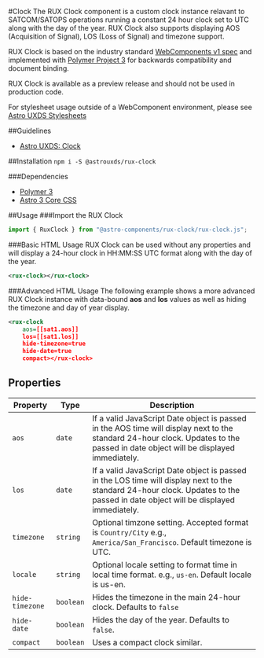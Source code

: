 #Clock
The RUX Clock component is a custom clock instance relavant to SATCOM/SATOPS operations running a constant 24 hour clock set to UTC along with the day of the year. RUX Clock also supports displaying AOS (Acquisition of Signal), LOS (Loss of Signal) and timezone support.

RUX Clock is based on the industry standard [WebComponents v1 spec](https://html.spec.whatwg.org/multipage/custom-elements.html) and implemented with [Polymer Project 3](https://www.polymer-project.org) for backwards compatibility and document binding.

RUX Clock is available as a preview release and should not be used in production code.

For stylesheet usage outside of a WebComponent environment, please see [Astro UXDS Stylesheets](https://bitbucket.org/rocketcom/astro-styles)

##Guidelines

- [Astro UXDS: Clock](http://www.astrouxds.com/library/clock)

##Installation
`npm i -S @astrouxds/rux-clock`

###Dependencies

* [Polymer 3](https://www.polymer-project.com)
* [Astro 3 Core CSS](https://bitbucket.org/rocketcom/astro-styles/src/master/)

##Usage
###Import the RUX Clock

```javascript
import { RuxClock } from "@astro-components/rux-clock/rux-clock.js";
```

###Basic HTML Usage
RUX Clock can be used without any properties and will display a 24-hour clock in HH:MM:SS UTC format along with the day of the year.

```xml
<rux-clock></rux-clock>
```

###Advanced HTML Usage
The following example shows a more advanced RUX Clock instance with data-bound **aos** and **los** values as well as hiding the timezone and day of year display.

```xml
<rux-clock
	aos=[[sat1.aos]]
	los=[[sat1.los]]
	hide-timezone=true
	hide-date=true
	compact></rux-clock>
```

## Properties

| Property        | Type      | Description                                                                                                                                                                      |
| --------------- | --------- | -------------------------------------------------------------------------------------------------------------------------------------------------------------------------------- |
| `aos`           | `date`    | If a valid JavaScript Date object is passed in the AOS time will display next to the standard 24-hour clock. Updates to the passed in date object will be displayed immediately. |
| `los`           | `date`    | If a valid JavaScript Date object is passed in the LOS time will display next to the standard 24-hour clock. Updates to the passed in date object will be displayed immediately. |
| `timezone`      | `string`  | Optional timzone setting. Accepted format is `Country/City` e.g., `America/San_Francisco`. Default timezone is UTC.                                                              |
| `locale`        | `string`  | Optional locale setting to format time in local time format. e.g., `us-en`. Default locale is us-en.                                                                             |
| `hide-timezone` | `boolean` | Hides the timezone in the main 24-hour clock. Defaults to `false`                                                                                                                |
| `hide-date`     | `boolean` | Hides the day of the year. Defaults to `false`.                                                                                                                                  |
| `compact`       | `boolean` | Uses a compact clock similar.                                                                                                                                                    |
